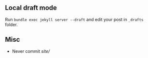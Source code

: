 ## Local draft mode
Run `bundle exec jekyll server --draft` and edit your post in `_drafts` folder.

## Misc
* Never commit _site/_
